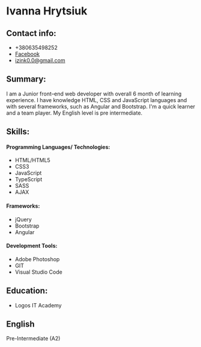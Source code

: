 # Ivanna Hrytsiuk
## Contact info:
 * +380635498252
 * [Facebook](https://www.facebook.com/metaliczink)
 * izink0.0@gmail.com
 
## Summary:
  I am a Junior front–end web developer with overall 6 month of learning experience. I have knowledge HTML, CSS and JavaScript languages and with several frameworks, such as     Angular and Bootstrap. I'm a quick learner and a team player. My English level is pre intermediate.
  
## Skills:
#### Programming Languages/ Technologies:
  * HTML/HTML5
  * CSS3
  * JavaScript
  * TypeScript
  * SASS
  * AJAX
#### Frameworks:
  * jQuery
  * Bootstrap
  * Angular
#### Development Tools:
  * Adobe Photoshop
  * GIT
  * Visual Studio Code

## Education:
  * Logos IT Academy
  
## English 
Pre-Intermediate (A2)
